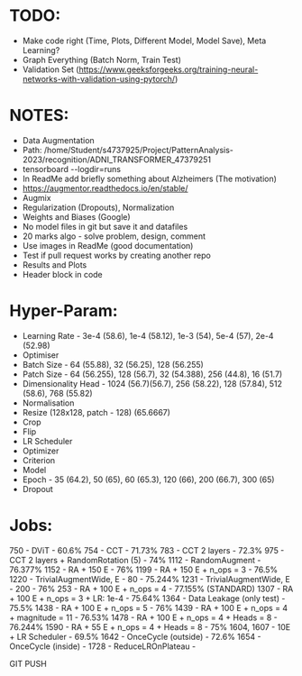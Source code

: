 # TODO:
- Make code right (Time, Plots, Different Model, Model Save), Meta Learning?
- Graph Everything (Batch Norm, Train Test)
- Validation Set (https://www.geeksforgeeks.org/training-neural-networks-with-validation-using-pytorch/)

# NOTES:
- Data Augmentation
- Path: /home/Student/s4737925/Project/PatternAnalysis-2023/recognition/ADNI_TRANSFORMER_47379251
- tensorboard --logdir=runs
- In ReadMe add briefly something about Alzheimers (The motivation)
- https://augmentor.readthedocs.io/en/stable/
- Augmix
- Regularization (Dropouts), Normalization
- Weights and Biases (Google)
- No model files in git but save it and datafiles
- 20 marks algo - solve problem, design, comment
- Use images in ReadMe (good documentation) 
- Test if pull request works by creating another repo
- Results and Plots
- Header block in code

# Hyper-Param:
- Learning Rate - 3e-4 (58.6), 1e-4 (58.12), 1e-3 (54), 5e-4 (57), 2e-4 (52.98)
- Optimiser
- Batch Size - 64 (55.88), 32 (56.25), 128 (56.255)
- Patch Size - 64 (56.255), 128 (56.7), 32 (54.388), 256 (44.8), 16 (51.7)
- Dimensionality Head - 1024 (56.7)(56.7), 256 (58.22), 128 (57.84), 512 (58.6), 768 (55.82)
- Normalisation
- Resize (128x128, patch - 128) (65.6667)
- Crop
- Flip
- LR Scheduler
- Optimizer
- Criterion
- Model
- Epoch - 35 (64.2), 50 (65), 60 (65.3), 120 (66), 200 (66.7), 300 (65)
- Dropout
# Jobs:
750 - DViT - 60.6%
754 - CCT - 71.73%
783 - CCT 2 layers - 72.3%
975 - CCT 2 layers + RandomRotation (5) - 74%
1112 - RandomAugment - 76.377%
1152 - RA + 150 E - 76%
1199 - RA + 150 E + n_ops = 3 - 76.5%
1220 - TrivialAugmentWide, E - 80 - 75.244%
1231 - TrivialAugmentWide, E - 200 - 76%
253 - RA + 100 E + n_ops = 4 - 77.155% (STANDARD)
1307 - RA + 100 E + n_ops = 3 + LR: 1e-4 - 75.64%
1364 - Data Leakage (only test) - 75.5%
1438 - RA + 100 E + n_ops = 5 - 76%
1439 - RA + 100 E + n_ops = 4 + magnitude = 11 - 76.53%
1478 - RA + 100 E + n_ops = 4 + Heads = 8  - 76.244%
1590 - RA + 55 E + n_ops = 4 + Heads = 8 - 75%
1604, 1607 - 10E + LR Scheduler - 69.5%
1642 - OnceCycle (outside) - 72.6%
1654 - OnceCycle (inside) - 
1728 - ReduceLROnPlateau - 

GIT PUSH